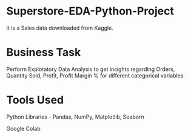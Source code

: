 # Superstore-EDA-Python-Project

It is a Sales data downloaded from Kaggle.

# Business Task
Perform Exploratory Data Analysis to get insights regarding Orders, Quantity Sold, Profit, Profit Margin % for different categorical variables.

# Tools Used
Python Libraries - Pandas, NumPy, Matplotlib, Seaborn

Google Colab

